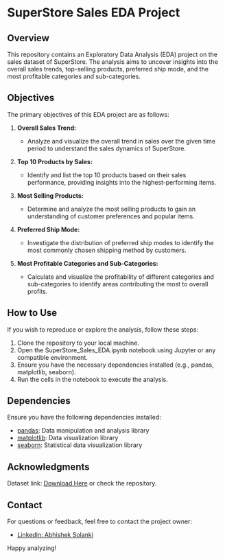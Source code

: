 # SuperStore Sales EDA Project

## Overview

This repository contains an Exploratory Data Analysis (EDA) project on the sales dataset of SuperStore. The analysis aims to uncover insights into the overall sales trends, top-selling products, preferred ship mode, and the most profitable categories and sub-categories.

## Objectives

The primary objectives of this EDA project are as follows:

1. **Overall Sales Trend:**
   - Analyze and visualize the overall trend in sales over the given time period to understand the sales dynamics of SuperStore.

2. **Top 10 Products by Sales:**
   - Identify and list the top 10 products based on their sales performance, providing insights into the highest-performing items.

3. **Most Selling Products:**
   - Determine and analyze the most selling products to gain an understanding of customer preferences and popular items.

4. **Preferred Ship Mode:**
   - Investigate the distribution of preferred ship modes to identify the most commonly chosen shipping method by customers.

5. **Most Profitable Categories and Sub-Categories:**
   - Calculate and visualize the profitability of different categories and sub-categories to identify areas contributing the most to overall profits.

## How to Use

If you wish to reproduce or explore the analysis, follow these steps:

1. Clone the repository to your local machine.
2. Open the SuperStore_Sales_EDA.ipynb notebook using Jupyter or any compatible environment.
3. Ensure you have the necessary dependencies installed (e.g., pandas, matplotlib, seaborn).
4. Run the cells in the notebook to execute the analysis.

## Dependencies
Ensure you have the following dependencies installed:
- [pandas](https://pandas.pydata.org/): Data manipulation and analysis library
- [matplotlib](https://matplotlib.org/): Data visualization library
- [seaborn](https://seaborn.pydata.org/): Statistical data visualization library


## Acknowledgments
Dataset link: [Download Here](https://www.kaggle.com/datasets/vivek468/superstore-dataset-final) or check the repository.

## Contact

For questions or feedback, feel free to contact the project owner:

- [Linkedin: Abhishek Solanki ](https://www.linkedin.com/in/abhisolanki12/)

Happy analyzing!
